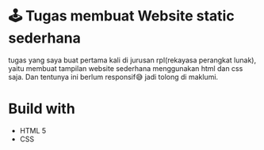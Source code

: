 # 🕹 Tugas membuat Website static sederhana
tugas yang saya buat pertama kali di jurusan rpl(rekayasa perangkat lunak), yaitu membuat tampilan website sederhana menggunakan html dan css saja. 
Dan tentunya ini berlum responsif😅 jadi tolong di maklumi.


# Build with
- HTML 5
- CSS
